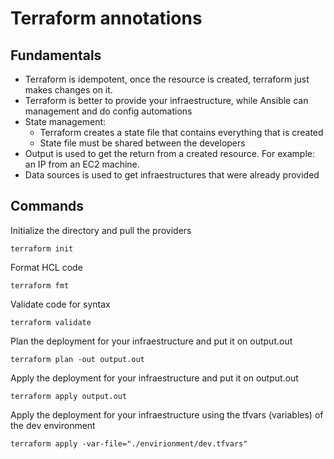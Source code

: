# Terraform annotations

## Fundamentals

- Terraform is idempotent, once the resource is created, terraform just makes changes on it.
- Terraform is better to provide your infraestructure, while Ansible can management and do config automations
- State management:
    - Terraform creates a state file that contains everything that is created
    - State file must be shared between the developers
- Output is used to get the return from a created resource. For example: an IP from an EC2 machine.
- Data sources is used to get infraestructures that were already provided

## Commands

Initialize the directory and pull the providers

```hcl
terraform init
```

Format HCL code

```hcl
terraform fmt
```

Validate code for syntax

```hcl
terraform validate
```

Plan the deployment for your infraestructure and put it on output.out

```hcl
terraform plan -out output.out
```

Apply the deployment for your infraestructure and put it on output.out

```hcl
terraform apply output.out
```

Apply the deployment for your infraestructure using the tfvars (variables) of the dev environment

```hcl
terraform apply -var-file="./envirionment/dev.tfvars"
```
